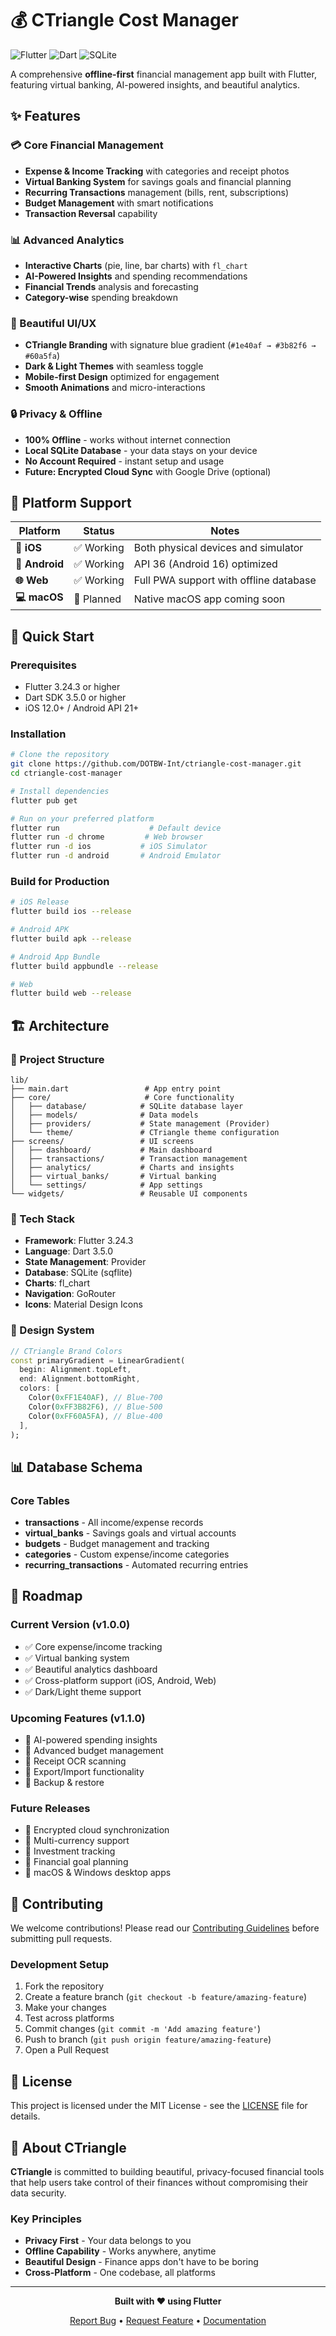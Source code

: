 # 💰 CTriangle Cost Manager

![Flutter](https://img.shields.io/badge/Flutter-02569B?style=for-the-badge&logo=flutter&logoColor=white)
![Dart](https://img.shields.io/badge/Dart-0175C2?style=for-the-badge&logo=dart&logoColor=white)
![SQLite](https://img.shields.io/badge/SQLite-07405E?style=for-the-badge&logo=sqlite&logoColor=white)

A comprehensive **offline-first** financial management app built with Flutter, featuring virtual banking, AI-powered insights, and beautiful analytics.

## ✨ Features

### 💳 Core Financial Management
- **Expense & Income Tracking** with categories and receipt photos
- **Virtual Banking System** for savings goals and financial planning
- **Recurring Transactions** management (bills, rent, subscriptions)
- **Budget Management** with smart notifications
- **Transaction Reversal** capability

### 📊 Advanced Analytics
- **Interactive Charts** (pie, line, bar charts) with `fl_chart`
- **AI-Powered Insights** and spending recommendations
- **Financial Trends** analysis and forecasting
- **Category-wise** spending breakdown

### 🎨 Beautiful UI/UX
- **CTriangle Branding** with signature blue gradient (`#1e40af → #3b82f6 → #60a5fa`)
- **Dark & Light Themes** with seamless toggle
- **Mobile-first Design** optimized for engagement
- **Smooth Animations** and micro-interactions

### 🔒 Privacy & Offline
- **100% Offline** - works without internet connection
- **Local SQLite Database** - your data stays on your device
- **No Account Required** - instant setup and usage
- **Future: Encrypted Cloud Sync** with Google Drive (optional)

## 📱 Platform Support

| Platform | Status | Notes |
|----------|--------|-------|
| **📱 iOS** | ✅ Working | Both physical devices and simulator |
| **🤖 Android** | ✅ Working | API 36 (Android 16) optimized |
| **🌐 Web** | ✅ Working | Full PWA support with offline database |
| **💻 macOS** | 🔄 Planned | Native macOS app coming soon |

## 🚀 Quick Start

### Prerequisites
- Flutter 3.24.3 or higher
- Dart SDK 3.5.0 or higher
- iOS 12.0+ / Android API 21+

### Installation

```bash
# Clone the repository
git clone https://github.com/DOTBW-Int/ctriangle-cost-manager.git
cd ctriangle-cost-manager

# Install dependencies
flutter pub get

# Run on your preferred platform
flutter run                    # Default device
flutter run -d chrome         # Web browser
flutter run -d ios           # iOS Simulator
flutter run -d android       # Android Emulator
```

### Build for Production

```bash
# iOS Release
flutter build ios --release

# Android APK
flutter build apk --release

# Android App Bundle
flutter build appbundle --release

# Web
flutter build web --release
```

## 🏗️ Architecture

### 📁 Project Structure
```
lib/
├── main.dart                 # App entry point
├── core/                     # Core functionality
│   ├── database/            # SQLite database layer
│   ├── models/              # Data models
│   ├── providers/           # State management (Provider)
│   └── theme/               # CTriangle theme configuration
├── screens/                 # UI screens
│   ├── dashboard/           # Main dashboard
│   ├── transactions/        # Transaction management
│   ├── analytics/           # Charts and insights
│   ├── virtual_banks/       # Virtual banking
│   └── settings/            # App settings
└── widgets/                 # Reusable UI components
```

### 🔧 Tech Stack
- **Framework**: Flutter 3.24.3
- **Language**: Dart 3.5.0
- **State Management**: Provider
- **Database**: SQLite (sqflite)
- **Charts**: fl_chart
- **Navigation**: GoRouter
- **Icons**: Material Design Icons

### 🎨 Design System
```dart
// CTriangle Brand Colors
const primaryGradient = LinearGradient(
  begin: Alignment.topLeft,
  end: Alignment.bottomRight,
  colors: [
    Color(0xFF1E40AF), // Blue-700
    Color(0xFF3B82F6), // Blue-500
    Color(0xFF60A5FA), // Blue-400
  ],
);
```

## 📊 Database Schema

### Core Tables
- **transactions** - All income/expense records
- **virtual_banks** - Savings goals and virtual accounts
- **budgets** - Budget management and tracking
- **categories** - Custom expense/income categories
- **recurring_transactions** - Automated recurring entries

## 🎯 Roadmap

### Current Version (v1.0.0)
- ✅ Core expense/income tracking
- ✅ Virtual banking system
- ✅ Beautiful analytics dashboard
- ✅ Cross-platform support (iOS, Android, Web)
- ✅ Dark/Light theme support

### Upcoming Features (v1.1.0)
- 🔄 AI-powered spending insights
- 🔄 Advanced budget management
- 🔄 Receipt OCR scanning
- 🔄 Export/Import functionality
- 🔄 Backup & restore

### Future Releases
- 📅 Encrypted cloud synchronization
- 📅 Multi-currency support
- 📅 Investment tracking
- 📅 Financial goal planning
- 📅 macOS & Windows desktop apps

## 🤝 Contributing

We welcome contributions! Please read our [Contributing Guidelines](CONTRIBUTING.md) before submitting pull requests.

### Development Setup
1. Fork the repository
2. Create a feature branch (`git checkout -b feature/amazing-feature`)
3. Make your changes
4. Test across platforms
5. Commit changes (`git commit -m 'Add amazing feature'`)
6. Push to branch (`git push origin feature/amazing-feature`)
7. Open a Pull Request

## 📄 License

This project is licensed under the MIT License - see the [LICENSE](LICENSE) file for details.

## 💫 About CTriangle

**CTriangle** is committed to building beautiful, privacy-focused financial tools that help users take control of their finances without compromising their data security.

### Key Principles
- **Privacy First** - Your data belongs to you
- **Offline Capability** - Works anywhere, anytime
- **Beautiful Design** - Finance apps don't have to be boring
- **Cross-Platform** - One codebase, all platforms

---

<div align="center">

**Built with ❤️ using Flutter**

[Report Bug](https://github.com/Dotbw/ctriangle-cost-manager/issues) • [Request Feature](https://github.com/Dotbw/ctriangle-cost-manager/issues) • [Documentation](https://github.com/Dotbw/ctriangle-cost-manager/wiki)

</div>

